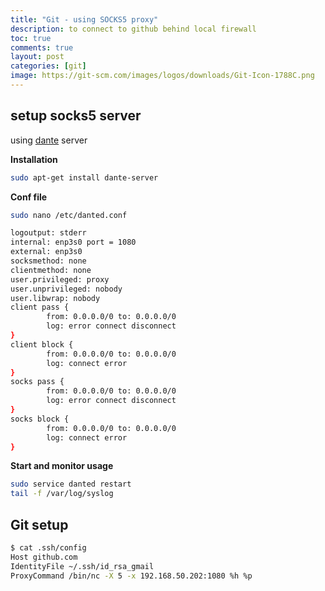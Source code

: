 ```yaml
---
title: "Git - using SOCKS5 proxy"
description: to connect to github behind local firewall
toc: true
comments: true
layout: post
categories: [git]
image: https://git-scm.com/images/logos/downloads/Git-Icon-1788C.png
---
```




## setup socks5 server

using [dante](https://community.hetzner.com/tutorials/install-and-configure-danted-proxy-socks5) server

**Installation**

```bash
sudo apt-get install dante-server
```



**Conf file**

```bash
sudo nano /etc/danted.conf

logoutput: stderr
internal: enp3s0 port = 1080
external: enp3s0
socksmethod: none
clientmethod: none
user.privileged: proxy
user.unprivileged: nobody
user.libwrap: nobody
client pass {
        from: 0.0.0.0/0 to: 0.0.0.0/0
        log: error connect disconnect
}
client block {
        from: 0.0.0.0/0 to: 0.0.0.0/0
        log: connect error
}
socks pass {
        from: 0.0.0.0/0 to: 0.0.0.0/0
        log: error connect disconnect
}
socks block {
        from: 0.0.0.0/0 to: 0.0.0.0/0
        log: connect error
}
```



**Start and monitor usage**

```bash
sudo service danted restart
tail -f /var/log/syslog
```



## Git setup 

```bash
$ cat .ssh/config
Host github.com
IdentityFile ~/.ssh/id_rsa_gmail
ProxyCommand /bin/nc -X 5 -x 192.168.50.202:1080 %h %p
```

